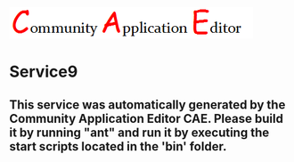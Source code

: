 ![CAE](https://github.com/PhilCAEOrg2/microservice-96/blob/master/img/logo.png)  

Service9
===================


This service was automatically generated by the Community Application Editor CAE. Please build it by running "ant" and run it by executing the start scripts located in the 'bin' folder.
---------------
